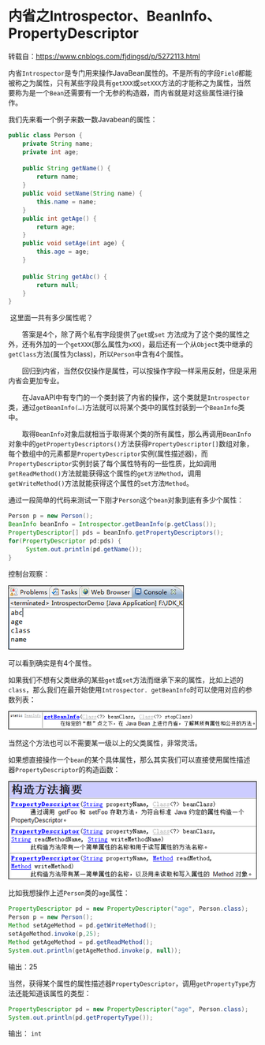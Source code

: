 # 内省之Introspector、BeanInfo、PropertyDescriptor    

转载自：https://www.cnblogs.com/fjdingsd/p/5272113.html

​        内省`Introspector`是专门用来操作JavaBean属性的。不是所有的字段`Field`都能被称之为属性，只有某些字段具有`getXXX`或`setXXX`方法的才能称之为属性，当然要称为是一个`Bean`还需要有一个无参的构造器，而内省就是对这些属性进行操作。    

我们先来看一个例子来数一数Javabean的属性：  

```java
public class Person {
    private String name;
    private int age;
    
    public String getName() {
        return name;
    }
    public void setName(String name) {
        this.name = name;
    }
    public int getAge() {
        return age;
    }
    public void setAge(int age) {
        this.age = age;
    }
    
    public String getAbc() {
        return null;
    }
}
```

​	这里面一共有多少属性呢？  

　　答案是4个，除了两个私有字段提供了`get`或`set` 方法成为了这个类的属性之外，还有外加的一个`getXXX`(那么属性为`xXX`)，最后还有一个从`Object`类中继承的`getClass`方法(属性为class)，所以`Person`中含有4个属性。

　　回归到内省，当然仅仅操作是属性，可以按操作字段一样采用反射，但是采用内省会更加专业。

　　在JavaAPI中有专门的一个类封装了内省的操作，这个类就是`Introspector`类，通过`getBeanInfo(…)`方法就可以将某个类中的属性封装到一个`BeanInfo`类中。

　　取得`BeanInfo`对象后就相当于取得某个类的所有属性，那么再调用`BeanInfo`对象中的`getPropertyDescriptors()`方法获得`PropertyDescriptor[]`数组对象，每个数组中的元素都是`PropertyDescriptor`实例(属性描述器)，而`PropertyDescriptor`实例封装了每个属性特有的一些性质，比如调用`getReadMethod()`方法就能获得这个属性的`get方法Method`，调用`getWriteMethod()`方法就能获得这个属性的`set`方法`Method`。  

通过一段简单的代码来测试一下刚才`Person`这个`bean`对象到底有多少个属性：  

```java
Person p = new Person();
BeanInfo beanInfo = Introspector.getBeanInfo(p.getClass());
PropertyDescriptor[] pds = beanInfo.getPropertyDescriptors();
for(PropertyDescriptor pd:pds) {
     System.out.println(pd.getName());
}
```

控制台观察：  

<img src = "images/bean对象属性.png">

可以看到确实是有4个属性。  

​	如果我们不想有父类继承的某些`get`或`set`方法而继承下来的属性，比如上述的`class`，那么我们在最开始使用`Introspector. getBeanInfo`时可以使用对应的参数列表：  

<img src="images/beanInfo构造器1.png">

当然这个方法也可以不需要某一级以上的父类属性，非常灵活。  

如果想直接操作一个`bean`的某个具体属性，那么其实我们可以直接使用属性描述器`PropertyDescriptor`的构造函数：  

<img src = "images/PropertyDescriptor构造方法摘要.png">

比如我想操作上述`Person`类的`age`属性：  

```java
PropertyDescriptor pd = new PropertyDescriptor("age", Person.class);
Person p = new Person();
Method setAgeMethod = pd.getWriteMethod();
setAgeMethod.invoke(p,25);
Method getAgeMethod = pd.getReadMethod();
System.out.println(getAgeMethod.invoke(p, null));
```

输出：25  

当然，获得某个属性的属性描述器`PropertyDescriptor`，调用`getPropertyType`方法还能知道该属性的类型：  

```java
PropertyDescriptor pd = new PropertyDescriptor("age", Person.class);
System.out.println(pd.getPropertyType()); 
```

输出：  `int  `

